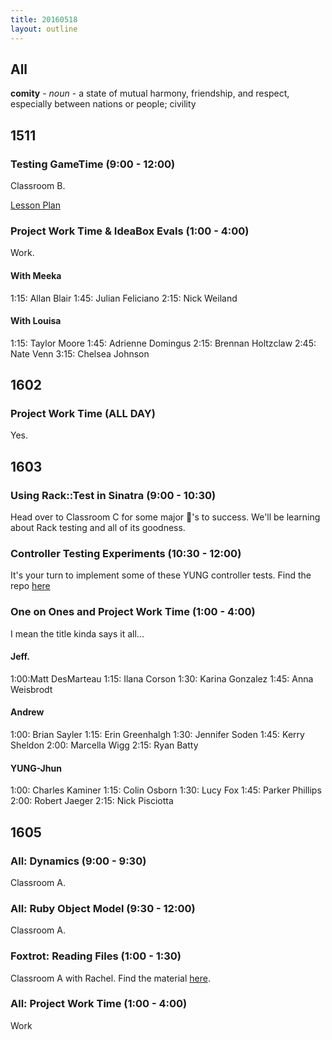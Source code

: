 ```yaml
---
title: 20160518
layout: outline
---
```


## All

**comity** - _noun_ - a state of mutual harmony, friendship, and respect,
especially between nations or people; civility


## 1511

### Testing GameTime (9:00 - 12:00)

Classroom B.

[Lesson Plan](https://github.com/turingschool-examples/gametime-testing-journey/blob/master/README.md)

### Project Work Time & IdeaBox Evals (1:00 - 4:00)

Work.

#### With Meeka

1:15: Allan Blair
1:45: Julian Feliciano
2:15: Nick Weiland

#### With Louisa

1:15: Taylor Moore
1:45: Adrienne Domingus
2:15: Brennan Holtzclaw
2:45: Nate Venn
3:15: Chelsea Johnson

## 1602

### Project Work Time (ALL DAY)

Yes.


## 1603

### Using Rack::Test in Sinatra (9:00 - 10:30)

Head over to Classroom C for some major 🔑's to success. We'll be learning about Rack testing and all of its goodness.

### Controller Testing Experiments (10:30 - 12:00)

It's your turn to implement some of these YUNG controller tests. Find the repo [here](https://github.com/Carmer/controller_testing)

### One on Ones and Project Work Time (1:00 - 4:00)
I mean the title kinda says it all...
#### Jeff.

1:00:Matt DesMarteau
1:15: Ilana Corson
1:30: Karina Gonzalez
1:45: Anna Weisbrodt
#### Andrew

1:00: Brian Sayler
1:15: Erin Greenhalgh
1:30: Jennifer Soden
1:45: Kerry Sheldon
2:00: Marcella Wigg
2:15: Ryan Batty

#### YUNG-Jhun

1:00: Charles Kaminer
1:15: Colin Osborn
1:30: Lucy Fox
1:45: Parker Phillips
2:00: Robert Jaeger
2:15: Nick Pisciotta

## 1605

### All: Dynamics (9:00 - 9:30)

Classroom A.

### All: Ruby Object Model (9:30 - 12:00)

Classroom A.

### Foxtrot: Reading Files (1:00 - 1:30)

Classroom A with Rachel. Find the material [here](http://rwarbelow.github.io/ruby-and-apis/reading-from-files).

### All: Project Work Time (1:00 - 4:00)

Work
